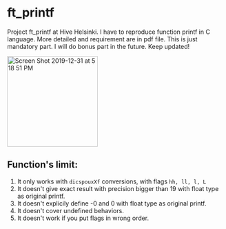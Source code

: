 # ft_printf

Project ft_printf at Hive Helsinki. I have to reproduce function printf in C language. More detailed and requirement are in pdf file. This is just mandatory part. I will do bonus part in the future. Keep updated!

<img width="210" alt="Screen Shot 2019-12-31 at 5 18 51 PM" src="https://user-images.githubusercontent.com/44005264/71625659-a2ffb080-2bf1-11ea-8cdf-11d49cb71e63.png">

## Function's limit:

1. It only works with `dicspouxXf` conversions, with flags `hh, ll, l, L`
2. It doesn't give exact result with precision bigger than 19 with float type as original printf.
3. It doesn't explicily define -0 and 0 with float type as original printf.
4. It doesn't cover undefined behaviors.
5. It doesn't work if you put flags in wrong order.
